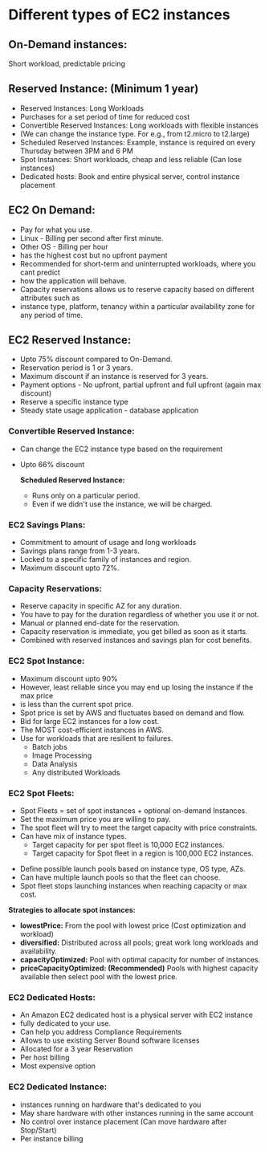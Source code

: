 # Different types of EC2 instances

## On-Demand instances:

  Short workload, predictable pricing

## Reserved Instance: (Minimum 1 year)

* Reserved Instances: Long Workloads
* Purchases for a set period of time for reduced cost
* Convertible Reserved Instances: Long workloads with flexible instances
* (We can change the instance type. For e.g., from t2.micro to t2.large)
* Scheduled Reserved Instances: Example, instance is required on every Thursday between 3PM and 6 PM
* Spot Instances: Short workloads, cheap and less reliable (Can lose instances)
* Dedicated hosts: Book and entire physical server, control instance placement

## EC2 On Demand:

* Pay for what you use.
* Linux - Billing per second after first minute.
* Other OS - Billing per hour
* has the highest cost but no upfront payment
* Recommended for short-term and uninterrupted workloads, where you cant predict
* how the application will behave.
* Capacity reservations allows us to reserve capacity based on different attributes such as
* instance type, platform, tenancy within a particular availability zone for any period of time.

## EC2 Reserved Instance:

* Upto 75% discount compared to On-Demand.
* Reservation period is 1 or 3 years.
* Maximum discount if an instance is reserved for 3 years.
* Payment options - No upfront, partial upfront and full upfront (again max discount)
* Reserve a specific instance type
* Steady state usage application - database application

### Convertible Reserved Instance:

- Can change the EC2 instance type based on the requirement
- Upto 66% discount

  **Scheduled Reserved Instance:**
    - Runs only on a particular period.
    - Even if we didn't use the instance, we will be charged.

### EC2 Savings Plans:

* Commitment to amount of usage and long workloads
* Savings plans range from 1-3 years.
* Locked to a specific family of instances and region.
* Maximum discount upto 72%.

### Capacity Reservations:
* Reserve capacity in specific AZ for any duration.
* You have to pay for the duration regardless of whether you use it or not.
* Manual or planned end-date for the reservation.
* Capacity reservation is immediate, you get billed as soon as it starts.
* Combined with reserved instances and savings plan for cost benefits.

### EC2 Spot Instance:
* Maximum discount upto 90%
* However, least reliable since you may end up losing the instance if the max price
* is less than the current spot price.
* Spot price is set by AWS and fluctuates based on demand and flow.
* Bid for large EC2 instances for a low cost.
* The MOST cost-efficient instances in AWS.
* Use for workloads that are resilient to failures.
  - Batch jobs
  - Image Processing
  - Data Analysis
  - Any distributed Workloads

### EC2 Spot Fleets:
* Spot Fleets = set of spot instances + optional on-demand Instances.
* Set the maximum price you are willing to pay.
* The spot fleet will try to meet the target capacity with price constraints.
* Can have mix of instance types.
  - Target capacity for per spot fleet is 10,000 EC2 instances.
  - Target capacity for Spot fleet in a region is 100,000 EC2 instances.
- Define possible launch pools based on instance type, OS type, AZs.
- Can have multiple launch pools so that the fleet can choose.
- Spot fleet stops launching instances when reaching capacity or max cost.

**Strategies to allocate spot instances:**

- **lowestPrice:** From the pool with lowest price (Cost optimization and workload)
- **diversified:** Distributed across all pools; great work long workloads and availability.
- **capacityOptimized:** Pool with optimal capacity for number of instances.
- **priceCapacityOptimized: (Recommended)** Pools with highest capacity available then select pool with the lowest price.

### EC2 Dedicated Hosts:

* An Amazon EC2 dedicated host is a physical server with EC2 instance
* fully dedicated to your use.
* Can help you address Compliance Requirements
* Allows to use existing Server Bound software licenses
* Allocated for a 3 year Reservation
* Per host billing
* Most expensive option

### EC2 Dedicated Instance:

* instances running on hardware that's dedicated to you
* May share hardware with other instances running in the same account
* No control over instance placement (Can move hardware after Stop/Start)
* Per instance billing

